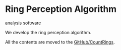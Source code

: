 # Ring Perception Algorithm

[analysis](analysis.md) [software](software.md)

We develop the ring perception algorithm.

All the contents are moved to the [GitHub/CountRings](https://github.com/vitroid/CountRIngs).





